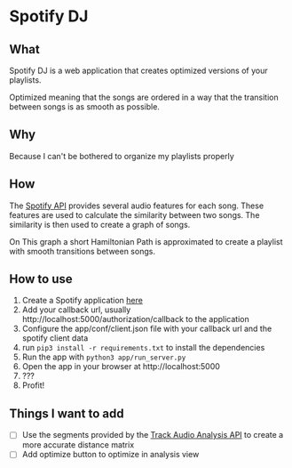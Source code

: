 # Spotify DJ
## What
Spotify DJ is a web application that creates optimized versions of your playlists.

Optimized meaning that the songs are ordered in a way that the transition between songs is as smooth as possible.

## Why
Because I can't be bothered to organize my playlists properly

## How
The [Spotify API](https://developer.spotify.com/documentation/web-api/reference/get-audio-features) provides several audio features for each song. These features are used to calculate the similarity between two songs. The similarity is then used to create a graph of songs. 

On This graph a short Hamiltonian Path is approximated to create a playlist with smooth transitions between songs.

## How to use
1. Create a Spotify application [here](https://developer.spotify.com/dashboard/applications)
2. Add your callback url, usually http://localhost:5000/authorization/callback to the application
3. Configure the app/conf/client.json file with your callback url and the spotify client data
4. run `pip3 install -r requirements.txt` to install the dependencies
5. Run the app with `python3 app/run_server.py`
6. Open the app in your browser at http://localhost:5000
7. ???
8. Profit!

## Things I want to add

- [ ] Use the segments provided by the [Track Audio Analysis API](https://developer.spotify.com/documentation/web-api/reference/get-audio-analysis) to create a more accurate distance matrix
- [ ] Add optimize button to optimize in analysis view
